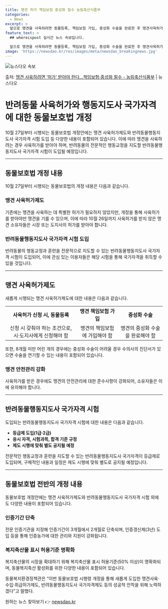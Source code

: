 ```yaml
---
title: 맹견 허가 책임보험 중성화 필수 농림축산식품부
categories:
  - News
excerpt: >
  앞으로 맹견을 사육하려면 동물등록, 책임보험 가입, 중성화 수술을 완료한 후 맹견사육허가를 신청해야 한다. …
feature_text: >
  ## whereispost 실시간 뉴스 속보입니다.

  앞으로 맹견을 사육하려면 동물등록, 책임보험 가입, 중성화 수술을 완료한 후 맹견사육허가를 신청해야 한다. …
image: 'https://newsdao.kr/res/images/meta/newsdao_breakingnews.jpg'
---
```


![뉴스다오 속보](https://newsdao.kr/res/images/meta/newsdao_breakingnews.jpg)

<p>출처: <a href="https://newsdao.kr/3677" rel="dofollow">맹견 사육하려면 ‘허가’ 받아야 한다…책임보험·중성화 필수 - 농림축산식품부</a> | 뉴스다오</p>

<h1>반려동물 사육허가와 행동지도사 국가자격에 대한 동물보호법 개정</h1>
<p data-ke-size="size16">10월 27일부터 시행되는 동물보호법 개정안에는 맹견 사육허가제도와 반려동물행동지도사 국가자격 시험 도입 등 다양한 내용이 포함되어 있습니다. 이에 따라 맹견을 사육하려는 경우 사육허가를 받아야 하며, 반려동물의 전문적인 행동교정을 지도할 반려동물행동지도사 국가자격 시험이 도입될 예정입니다.</p>
<hr>

<h2 data-ke-size="size26">동물보호법 개정 내용</h2>
<p data-ke-size="size16">10월 27일부터 시행되는 동물보호법의 개정 내용은 다음과 같습니다.</p>

<h3><b>맹견 사육허가제도</b></h3>
<p data-ke-size="size16">기존에는 맹견을 사육하는 데 특별한 허가가 필요하지 않았지만, 개정을 통해 사육허가를 받아야만 맹견을 기를 수 있으며, 이에 따라 10월 26일까지 사육허가를 받지 않은 맹견 소유자들은 시장 또는 도지사의 허가를 받아야 합니다.</p>

<h3><b>반려동물행동지도사 국가자격 시험 도입</b></h3>
<p data-ke-size="size16">반려동물의 행동교정과 훈련을 전문적으로 지도할 수 있는 반려동물행동지도사 국가자격 시험이 도입되어, 이에 관심 있는 이용자들은 해당 시험을 통해 국가자격을 취득할 수 있을 것입니다.</p>

<hr>

<h2 data-ke-size="size26">맹견 사육허가제도</h2>
<p data-ke-size="size16">새롭게 시행되는 맹견 사육허가제도에 대한 내용은 다음과 같습니다.</p>

<table>
	<tr>
		<td style="text-align: center; height: 17px;"><b>사육허가 신청 시, 동물등록</b></td>
		<td style="text-align: center; height: 17px;"><b>맹견 책임보험 가입</b></td>
		<td style="text-align: center; height: 17px;"><b>중성화 수술</b></td>
	</tr>
	<tr>
		<td style="text-align: center; height: 17px;">신청 시 갖춰야 하는 조건으로, 시·도지사에게 신청해야 함</td>
		<td style="text-align: center; height: 17px;">맹견의 책임보험에 가입해야 함</td>
		<td style="text-align: center; height: 17px;">맹견의 중성화 수술을 완료해야 함</td>
	</tr>
</table>

<p data-ke-size="size16">또한, 8개월 미만 어린 개의 경우에는 중성화 수술이 어려울 경우 수의사의 진단서가 있으면 수술을 연기할 수 있는 내용이 포함되어 있습니다.</p>

<h3><b>맹견 안전관리 강화</b></h3>
<p data-ke-size="size16">사육허가를 받은 경우에도 맹견의 안전관리에 대한 준수사항이 강화되어, 소유자들은 이에 유의해야 합니다.</p>

<hr>

<h2 data-ke-size="size26">반려동물행동지도사 국가자격 시험</h2>
<p data-ke-size="size16">도입되는 반려동물행동지도사 국가자격 시험에 대한 내용은 다음과 같습니다.</p>

<ul>
	<li><b>등급제 도입(1급·2급)</b></li>
	<li><b>응시 자격, 시험과목, 합격 기준 규정</b></li>
	<li><b>제도 시행에 맞춰 별도 공지될 예정</b></li>
</ul>

<p data-ke-size="size16">전문적인 행동교정과 훈련을 지도할 수 있는 반려동물행동지도사 국가자격이 등급제로 도입되며, 구체적인 내용과 일정은 제도 시행에 맞춰 별도로 공지될 예정입니다.</p>

<hr>

<h2 data-ke-size="size26">동물보호법 전반의 개정 내용</h2>
<p data-ke-size="size16">동물보호법 개정안에는 맹견 사육허가제도와 반려동물행동지도사 국가자격 시험 외에도 다양한 내용이 포함되어 있습니다.</p>

<h3><b>인증기간 단축</b></h3>
<p data-ke-size="size16">전문 인증기관을 지정해 인증기간이 3개월에서 2개월로 단축되며, 인증갱신제(3년) 도입 등을 통해 인증농가에 대한 관리와 지원이 강화됩니다.</p>

<h3><b>복지축산물 표시 허용기준 명확화</b></h3>
<p data-ke-size="size16">복지축산물의 시장을 확대하기 위해 복지축산물 표시 허용기준(50% 이상)이 명확화되며, 동물복지축산 활성화를 위한 다양한 내용이 포함되어 있습니다.</p>

<p data-ke-size="size16">동물복지환경정책관은 “이번 동물보호법 시행령 개정을 통해 새롭게 도입한 맹견사육·수입·취급허가제도, 반려동물행동지도사 국가자격제도 등의 성공적 안착을 위해 노력하겠다”고 말했다.</p>
<p data-ke-size="size16"></p> 

원하는 뉴스 찾아보기 👉 <a href="https://newsdao.kr" rel="dofollow">newsdao.kr</a>


